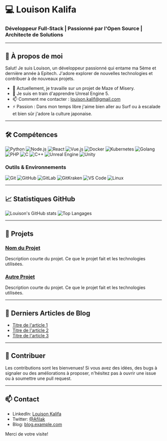 # 💻 Louison Kalifa

### Développeur Full-Stack | Passionné par l'Open Source | Architecte de Solutions

---

## 🌟 À propos de moi

Salut! Je suis Louison, un développeur passionné qui entame ma 5ème et dernière année à Epitech. J'adore explorer de nouvelles technologies et contribuer à de nouveaux projets.

- 🔭 Actuellement, je travaille sur un projet de Maze of Misery.
- 🌱 Je suis en train d'apprendre Unreal Engine 5.
- 📫 Comment me contacter : [louison.kalif@gmail.com](mailto:louison.kalif@gmail.com)
- ⚡ Passion : Dans mon temps libre j'aime bien aller au Surf ou à escalade et bien sûr j'adore la culture japonaise.

---

## 🛠️ Compétences

![Python](https://img.shields.io/badge/-Python-05122A?style=flat&logo=python)
![Node.js](https://img.shields.io/badge/-Node.js-05122A?style=flat&logo=node.js)
![React](https://img.shields.io/badge/-React-05122A?style=flat&logo=react)
![Vue.js](https://img.shields.io/badge/-Vue.js-05122A?style=flat&logo=vue.js)
![Docker](https://img.shields.io/badge/-Docker-05122A?style=flat&logo=docker)
![Kubernetes](https://img.shields.io/badge/-Kubernetes-05122A?style=flat&logo=kubernetes)
![Golang](https://img.shields.io/badge/-Golang-05122A?style=flat&logo=go)
![PHP](https://img.shields.io/badge/-PHP-05122A?style=flat&logo=php)
![C](https://img.shields.io/badge/-C-05122A?style=flat&logo=c)
![C++](https://img.shields.io/badge/-C++-05122A?style=flat&logo=c%2b%2b)
![Unreal Engine](https://img.shields.io/badge/-Unreal%20Engine-05122A?style=flat&logo=unreal-engine)
![Unity](https://img.shields.io/badge/-Unity-05122A?style=flat&logo=unity)

### Outils & Environnements

![Git](https://img.shields.io/badge/-Git-05122A?style=flat&logo=git)
![GitHub](https://img.shields.io/badge/-GitHub-05122A?style=flat&logo=github)
![GitLab](https://img.shields.io/badge/-GitLab-05122A?style=flat&logo=gitlab)
![GitKraken](https://img.shields.io/badge/-GitKraken-05122A?style=flat&logo=gitkraken)
![VS Code](https://img.shields.io/badge/-VS%20Code-05122A?style=flat&logo=visual-studio-code)
![Linux](https://img.shields.io/badge/-Linux-05122A?style=flat&logo=linux)

---

## 📈 Statistiques GitHub

![Louison's GitHub stats](https://github-readme-stats.vercel.app/api?username=Afilak&show_icons=true&theme=dark)
![Top Langages](https://github-readme-stats.vercel.app/api/top-langs/?username=Afilak&layout=compact&theme=dark)

---

## 🚀 Projets

### [Nom du Projet](https://github.com/Afilak/nom-du-projet)
Description courte du projet. Ce que le projet fait et les technologies utilisées.

### [Autre Projet](https://github.com/Afilak/autre-projet)
Description courte du projet. Ce que le projet fait et les technologies utilisées.

---

## 📝 Derniers Articles de Blog

- [Titre de l'article 1](https://blog.example.com/article-1)
- [Titre de l'article 2](https://blog.example.com/article-2)
- [Titre de l'article 3](https://blog.example.com/article-3)

---

## 🤝 Contribuer

Les contributions sont les bienvenues! Si vous avez des idées, des bugs à signaler ou des améliorations à proposer, n'hésitez pas à ouvrir une issue ou à soumettre une pull request.

---

## 📫 Contact

- LinkedIn: [Louison Kalifa](https://linkedin.com/in/louison-kalifa)
- Twitter: [@Afilak](https://twitter.com/Afilak)
- Blog: [blog.example.com](https://blog.example.com)

Merci de votre visite!
